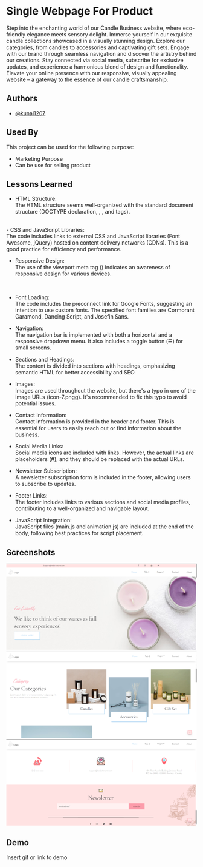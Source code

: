  
# Single Webpage For Product 

Step into the enchanting world of our Candle Business website, where eco-friendly elegance meets sensory delight. Immerse yourself in our exquisite candle collections showcased in a visually stunning design. Explore our categories, from candles to accessories and captivating gift sets. Engage with our brand through seamless navigation and discover the artistry behind our creations. Stay connected via social media, subscribe for exclusive updates, and experience a harmonious blend of design and functionality. Elevate your online presence with our responsive, visually appealing website – a gateway to the essence of our candle craftsmanship.
## Authors

- [@kunal1207](https://github.com/kunal-1207)


## Used By

This project can be used for the following purpose:

- Marketing Purpose 
- Can be use for selling product 


## Lessons Learned
- HTML Structure:<br>
The HTML structure seems well-organized with the standard document structure (DOCTYPE declaration, <html>, <head>, and <body> tags).
<br>
 - CSS and JavaScript Libraries:<br>
The code includes links to external CSS and JavaScript libraries (Font Awesome, jQuery) hosted on content delivery networks (CDNs). This is a good practice for efficiency and performance.
<br>

 - Responsive Design:<br>
The use of the viewport meta tag (<meta name="viewport" content="width=device-width, initial-scale=1.0, user-scalable=no" />) indicates an awareness of responsive design for various devices.
<br>

 - Font Loading:<br>
The code includes the preconnect link for Google Fonts, suggesting an intention to use custom fonts. The specified font families are Cormorant Garamond, Dancing Script, and Josefin Sans.<br>

 - Navigation:<br>
The navigation bar is implemented with both a horizontal and a responsive dropdown menu. It also includes a toggle button (&#9776;) for small screens.<br>

 - Sections and Headings:<br>
The content is divided into sections with headings, emphasizing semantic HTML for better accessibility and SEO.<br>

 - Images:<br>
Images are used throughout the website, but there's a typo in one of the image URLs (icon-7.pngg). It's recommended to fix this typo to avoid potential issues.<br>

- Contact Information:<br>
Contact information is provided in the header and footer. This is essential for users to easily reach out or find information about the business.<br>

- Social Media Links:<br>
Social media icons are included with links. However, the actual links are placeholders (#), and they should be replaced with the actual URLs.<br>

- Newsletter Subscription:<br>
A newsletter subscription form is included in the footer, allowing users to subscribe to updates.<br>

- Footer Links:<br>
The footer includes links to various sections and social media profiles, contributing to a well-organized and navigable layout.<br>

- JavaScript Integration:<br>
JavaScript files (main.js and animation.js) are included at the end of the body, following best practices for script placement.<br>


## Screenshots

![App Screenshot](https://github.com/kunal-1207/HTML/blob/main/Internship%20Project/Single%20Webpage/Screenshot/Screenshot%202023-12-05%20134851.png)
![App Screenshot](https://github.com/kunal-1207/HTML/blob/main/Internship%20Project/Single%20Webpage/Screenshot/Screenshot%202023-12-05%20134935.png)
![App Screenshot](https://github.com/kunal-1207/HTML/blob/main/Internship%20Project/Single%20Webpage/Screenshot/Screenshot%202023-12-05%20135004.png)


## Demo

Insert gif or link to demo


